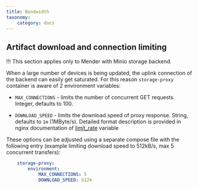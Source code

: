 ```yaml
---
title: Bandwidth
taxonomy:
    category: docs
---
```


## Artifact download and connection limiting

!!! This section applies only to Mender with Minio storage backend.

When a large number of devices is being updated, the uplink connection of the
backend can easily get saturated. For this reason `storage-proxy` container is
aware of 2 environment variables:

* `MAX_CONNECTIONS` - limits the number of concurrent GET requests. Integer,
  defaults to 100.

* `DOWNLOAD_SPEED` - limits the download speed of proxy response. String,
  defaults to `1m` (1MByte/s). Detailed format description is provided in nginx
  documentation
  of
  [limit_rate](https://nginx.org/en/docs/http/ngx_http_core_module.html#limit_rate?target=_blank) variable

These options can be adjusted using a separate compose file with the following
entry (example limiting download speed to 512kB/s, max 5 concurrent transfers):

```yaml
    storage-proxy:
        environment:
            MAX_CONNECTIONS: 5
            DOWNLOAD_SPEED: 512k
```

